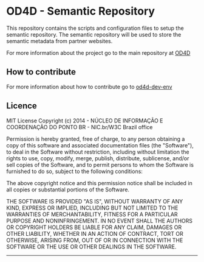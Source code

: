 # OD4D - Semantic Repository

This repository contains the scripts and configuration files to setup the semantic repository. The semantic repository will be used to store the semantic metadata from partner websites.

For more information about the project go to the main repository at [OD4D](https://github.com/W3CBrasil/OD4D)

## How to contribute

For more information about how to contribute go to [od4d-dev-env](https://github.com/W3CBrasil/od4d-dev-env)

## Licence

MIT License Copyright (c) 2014 - NÚCLEO DE INFORMAÇÃO E COORDENAÇÃO DO PONTO BR - NIC.br/W3C Brazil office 

Permission is hereby granted, free of charge, to any person obtaining a copy of this software and associated documentation files (the "Software"), to deal in the Software without restriction, including without limitation the rights to use, copy, modify, merge, publish, distribute, sublicense, and/or sell copies of the Software, and to permit persons to whom the Software is furnished to do so, subject to the following conditions:

The above copyright notice and this permission notice shall be included in all copies or substantial portions of the Software.

THE SOFTWARE IS PROVIDED "AS IS", WITHOUT WARRANTY OF ANY KIND, EXPRESS OR IMPLIED, INCLUDING BUT NOT LIMITED TO THE WARRANTIES OF MERCHANTABILITY, FITNESS FOR A PARTICULAR PURPOSE AND NONINFRINGEMENT. IN NO EVENT SHALL THE AUTHORS OR COPYRIGHT HOLDERS BE LIABLE FOR ANY CLAIM, DAMAGES OR OTHER LIABILITY, WHETHER IN AN ACTION OF CONTRACT, TORT OR OTHERWISE, ARISING FROM, OUT OF OR IN CONNECTION WITH THE SOFTWARE OR THE USE OR OTHER DEALINGS IN THE SOFTWARE.

****************************************************************************

